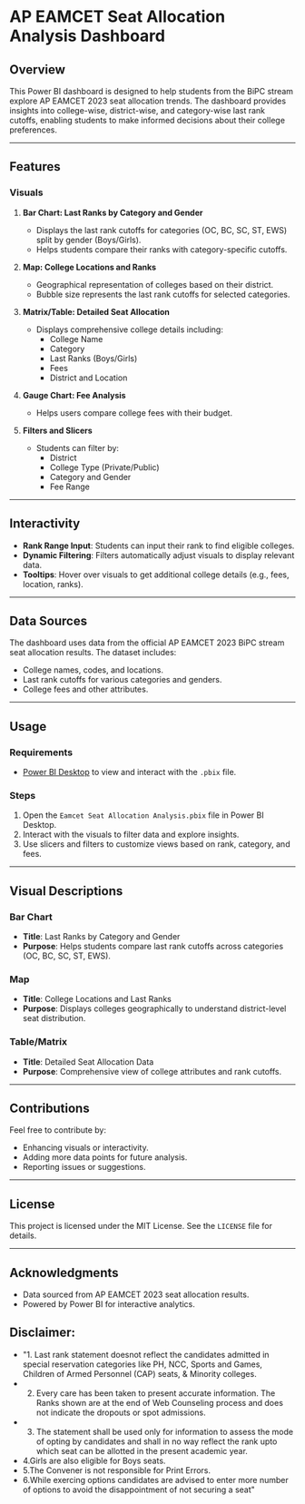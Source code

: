 # AP EAMCET Seat Allocation Analysis Dashboard

## Overview

This Power BI dashboard is designed to help students from the BiPC stream explore AP EAMCET 2023 seat allocation trends. The dashboard provides insights into college-wise, district-wise, and category-wise last rank cutoffs, enabling students to make informed decisions about their college preferences.

---

## Features

### Visuals
1. **Bar Chart: Last Ranks by Category and Gender**
   - Displays the last rank cutoffs for categories (OC, BC, SC, ST, EWS) split by gender (Boys/Girls).
   - Helps students compare their ranks with category-specific cutoffs.

2. **Map: College Locations and Ranks**
   - Geographical representation of colleges based on their district.
   - Bubble size represents the last rank cutoffs for selected categories.

3. **Matrix/Table: Detailed Seat Allocation**
   - Displays comprehensive college details including:
     - College Name
     - Category
     - Last Ranks (Boys/Girls)
     - Fees
     - District and Location

4. **Gauge Chart: Fee Analysis**
   - Helps users compare college fees with their budget.

5. **Filters and Slicers**
   - Students can filter by:
     - District
     - College Type (Private/Public)
     - Category and Gender
     - Fee Range

---

## Interactivity

- **Rank Range Input**: Students can input their rank to find eligible colleges.
- **Dynamic Filtering**: Filters automatically adjust visuals to display relevant data.
- **Tooltips**: Hover over visuals to get additional college details (e.g., fees, location, ranks).

---

## Data Sources

The dashboard uses data from the official AP EAMCET 2023 BiPC stream seat allocation results. The dataset includes:
- College names, codes, and locations.
- Last rank cutoffs for various categories and genders.
- College fees and other attributes.

---

## Usage

### Requirements
- [Power BI Desktop](https://powerbi.microsoft.com/) to view and interact with the `.pbix` file.

### Steps
1. Open the `Eamcet Seat Allocation Analysis.pbix` file in Power BI Desktop.
2. Interact with the visuals to filter data and explore insights.
3. Use slicers and filters to customize views based on rank, category, and fees.

---

## Visual Descriptions

### Bar Chart
- **Title**: Last Ranks by Category and Gender
- **Purpose**: Helps students compare last rank cutoffs across categories (OC, BC, SC, ST, EWS).

### Map
- **Title**: College Locations and Last Ranks
- **Purpose**: Displays colleges geographically to understand district-level seat distribution.

### Table/Matrix
- **Title**: Detailed Seat Allocation Data
- **Purpose**: Comprehensive view of college attributes and rank cutoffs.

---

## Contributions

Feel free to contribute by:
- Enhancing visuals or interactivity.
- Adding more data points for future analysis.
- Reporting issues or suggestions.

---

## License

This project is licensed under the MIT License. See the `LICENSE` file for details.

---

## Acknowledgments

- Data sourced from AP EAMCET 2023 seat allocation results.
- Powered by Power BI for interactive analytics.

## Disclaimer:																														
- "1. Last rank statement doesnot reflect the candidates admitted in special reservation categories like PH, NCC, Sports and Games, Children of Armed Personnel (CAP) seats,  & Minority colleges.
- 2. Every care has been taken to present accurate information. The Ranks shown are at the end of Web Counseling process and does not indicate the dropouts or spot admissions.
- 3. The statement shall be used only for information to assess the mode of opting by candidates and shall in no way reflect the rank upto which seat can be allotted in the present academic year. 
- 4.Girls are also eligible for Boys seats.
- 5.The Convener is not responsible for Print Errors.
- 6.While exercing options  candidates are advised to enter more number of options to avoid the disappointment of not securing a seat"																		